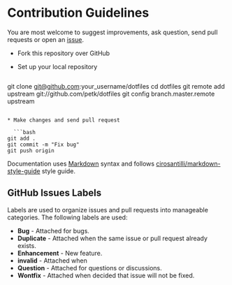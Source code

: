 # Contribution Guidelines

You are most welcome to suggest improvements, ask question, send pull requests
or open an [issue](https://github.com/petk/dotfiles/issues).

* Fork this repository over GitHub
* Set up your local repository

  ```bash
git clone git@github.com:your_username/dotfiles
cd dotfiles
git remote add upstream git://github.com/petk/dotfiles
git config branch.master.remote upstream
```

* Make changes and send pull request

  ```bash
git add .
git commit -m "Fix bug"
git push origin
```

Documentation uses [Markdown](https://daringfireball.net/projects/markdown/)
syntax and follows [cirosantilli/markdown-style-guide](http://www.cirosantilli.com/markdown-style-guide/)
style guide.

## GitHub Issues Labels

Labels are used to organize issues and pull requests into manageable categories.
The following labels are used:

* **Bug** - Attached for bugs.
* **Duplicate** - Attached when the same issue or pull request already exists.
* **Enhancement** - New feature.
* **invalid** - Attached when
* **Question** - Attached for questions or discussions.
* **Wontfix** - Attached when decided that issue will not be fixed.
